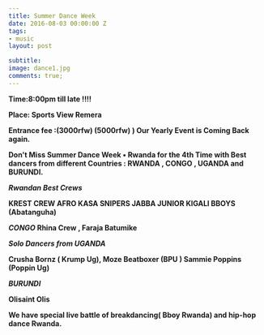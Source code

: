 ```yaml
---
title: Summer Dance Week
date: 2016-08-03 00:00:00 Z
tags:
- music
layout: post

subtitle:
image: dance1.jpg
comments: true;
---
```


<strong>Time:8:00pm till late !!!!

<strong>Place: Sports View Remera

<strong>Entrance fee :(3000rfw) (5000rfw)<strong>
)
Our Yearly Event is Coming Back again.

Don't Miss Summer Dance Week • Rwanda for the 4th Time with Best dancers from different Countries : RWANDA , CONGO , UGANDA and BURUNDI.

*Rwandan Best Crews*

KREST CREW
AFRO KASA
SNIPERS
JABBA JUNIOR
KIGALI BBOYS (Abatanguha)

*CONGO*
 Rhina Crew , Faraja Batumike

*Solo Dancers from UGANDA*

Crusha Bornz ( Krump Ug),
 Moze Beatboxer (BPU )
Sammie Poppins (Poppin Ug)


*BURUNDI*

Olisaint Olis

We have special live battle of breakdancing( Bboy Rwanda) and hip-hop dance Rwanda.
